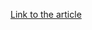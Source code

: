 [Link to the article](https://www.crowdstrike.com/en-us/blog/crowdstrike-named-leader-2024-frost-radar-cloud-native-application/)
